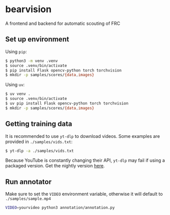 # bearvision
A frontend and backend for automatic scouting of FRC

## Set up environment
Using `pip`:
```sh
$ python3 -m venv .venv
$ source .venv/bin/activate
$ pip install Flask opencv-python torch torchvision
$ mkdir -p samples/scores/{data,images}
```
Using `uv`:
```sh
$ uv venv .
$ source .venv/bin/activate
$ uv pip install Flask opencv-python torch torchvision
$ mkdir -p samples/scores/{data,images}
```

## Getting training data
It is recommended to use `yt-dlp` to download videos. Some examples are provided in `./samples/vids.txt`:
```sh
$ yt-dlp -a ./samples/vids.txt
```
Because YouTube is constantly changing their API, `yt-dlp` may fail if using a packaged version. Get the nightly version
 [here](https://github.com/yt-dlp/yt-dlp?tab=readme-ov-file#installation).


## Run annotator
Make sure to set the `VIDEO` environment variable, otherwise it will default to `./samples/sample.mp4`
```sh
VIDEO=yourvideo python3 annotation/annotation.py
```
